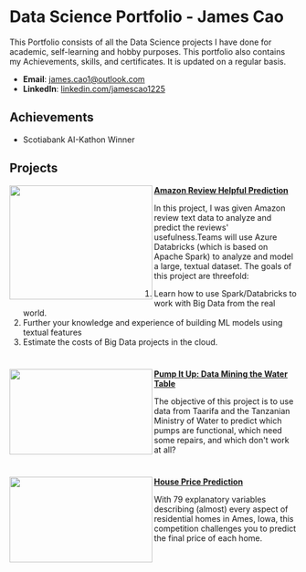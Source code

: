# Data Science Portfolio - James Cao

This Portfolio consists of all the Data Science projects I have done for academic, self-learning and hobby purposes. This portfolio also contains my Achievements, skills, and certificates. It is updated on a regular basis.

- **Email**: [james.cao1@outlook.com](james.cao1@outlook.com)
- **LinkedIn**: [linkedin.com/jamescao1225](https://www.linkedin.com/in/jamescao1225/)

## Achievements

- Scotiabank AI-Kathon Winner

## Projects

<img align="left" width="250" height="200" src="https://github.com/archd3sai/Portfolio/blob/master/Images/telecom.jpg"> **[Amazon Review Helpful Prediction](https://github.com/caojingw/Amazon_Review)**

In this project, I was given Amazon review text data to analyze and predict the reviews' usefulness.Teams will use Azure Databricks (which is based on Apache Spark) to analyze and model a large, textual dataset. The goals of this project are threefold:
1. Learn how to use Spark/Databricks to work with Big Data from the real world.
2. Further your knowledge and experience of building ML models using textual features
3. Estimate the costs of Big Data projects in the cloud.


#

<img align="left" width="250" height="150" src="https://github.com/archd3sai/Portfolio/blob/master/Images/instacart.jpeg"> **[Pump It Up: Data Mining the Water Table](https://github.com/caojingw/pump-it-up)**

The objective of this project is to use data from Taarifa and the Tanzanian Ministry of Water to predict which pumps are functional, which need some repairs, and which don't work at all?

#

<img align="left" width="250" height="150" src="https://github.com/archd3sai/Portfolio/blob/master/Images/1_cEaeMuTvINqIgyYQMSJWUA.jpeg"> **[House Price Prediction](https://github.com/caojingw/House-Prices-Advanced-Regression-Techniques)**
 
With 79 explanatory variables describing (almost) every aspect of residential homes in Ames, Iowa, this competition challenges you to predict the final price of each home.
